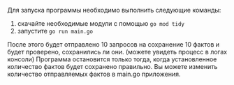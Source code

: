 Для запуска программы необходимо выполнить следующие команды:
1. скачайте необходимые модули с помощью ```go mod tidy```
2. запустите ```go run main.go```

После этого будет отправлено 10 запросов на сохранение 10 фактов и будет проверено, сохранились ли они. (можете увидеть процесс в логах консоли) Программа остановится только тогда, когда установленное количество фактов будет сохранено правильно.
Вы можете изменить количество отправляемых фактов в main.go приложения.
